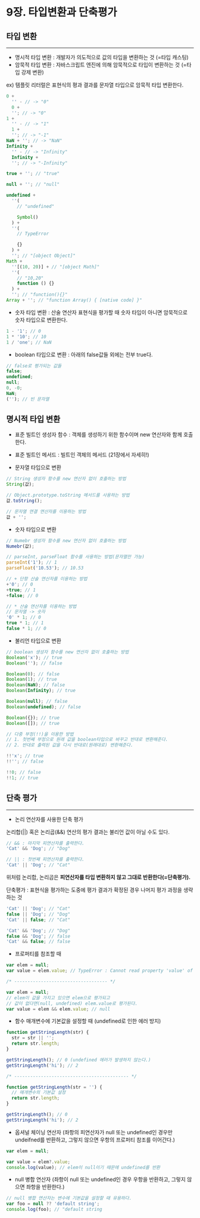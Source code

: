 # 9장. 타입변환과 단축평가

## 타입 변환

---

- 명시적 타입 변환 : 개발자가 의도적으로 값의 타입을 변환하는 것 (=타입 캐스팅)
- 암묵적 타입 변환 : 자바스크립트 엔진에 의해 암묵적으로 타입이 변환하는 것 (=타입 강제 변환)

ex) 템플릿 리터럴은 표현식의 평과 결과를 문자열 타입으로 암묵적 타입 변환한다.

```jsx
0 +
  '' - // -> "0"
  0 +
  ''; // -> "0"
1 +
  '' - // -> "1"
  1 +
  ''; // -> "-1"
NaN + ''; // -> "NaN"
Infinity +
  '' - // -> "Infinity"
  Infinity +
  ''; // -> "-Infinity"

true + ''; // "true"

null + ''; // "null"

undefined +
  ''(
    // "undefined"

    Symbol()
  ) +
  ''(
    // TypeError

    {}
  ) +
  ''; // "[object Object]"
Math +
  ''[(10, 20)] + // "[object Math]"
  ''(
    // "10,20"
    function () {}
  ) +
  ''; // "function(){}"
Array + ''; // "function Array() { [native code] }"
```

- 숫자 타입 변환 : 산술 연산자 표현식을 평가할 때 숫자 타입이 아니면 암묵적으로 숫자 타입으로 변환한다.

```jsx
1 - '1'; // 0
1 * '10'; // 10
1 / 'one'; // NaN
```

- boolean 타입으로 변환 : 아래의 false값들 외에는 전부 true다.

```jsx
// false로 평가되는 값들
false;
undefined;
null;
0, -0;
NaN;
(''); // 빈 문자열
```

## 명시적 타입 변환

- 표준 빌트인 생성자 함수 : 객체를 생성하기 위한 함수이며 new 연산자와 함께 호출한다.
- 표준 빌트인 메서드 : 빌트인 객체의 메서드 (21장에서 자세히!)

- 문자열 타입으로 변환

```jsx
// String 생성자 함수를 new 연산자 없이 호출하는 방법
String(값);

// Object.prototype.toString 메서드를 사용하는 방법
값.toString();

// 문자열 연결 연산자를 이용하는 방법
값 + '';
```

- 숫자 타입으로 변환

```jsx
// Numebr 생성자 함수를 new 연산자 없이 호출하는 방법
Numebr(값);

// parseInt, parseFloat 함수를 사용하는 방법(문자열만 가능)
parseInt('1'); // 1
parseFloat('10.53'); // 10.53

// + 단항 산술 연산자를 이용하는 방법
+'0'; // 0
+true; // 1
+false; // 0

// * 산술 연산자를 이용하는 방법
// 문자열 -> 숫자
'0' * 1; // 0
true * 1; // 1
false * 1; // 0
```

- 불리언 타입으로 변환

```jsx
// boolean 생성자 함수를 new 연산자 없이 호출하는 방법
Boolean('x'); // true
Boolean(''); // false

Boolean(0); // false
Boolean(1); // true
Boolean(NaN); // false
Boolean(Infinity); // true

Boolean(null); // false
Boolean(undefined); // false

Boolean({}); // true
Boolean([]); // true

// 다중 부정(!!)을 이용한 방법
// 1. 첫번째 부정으로 원래 값을 boolean타입으로 바꾸고 반대로 변환해준다.
// 2. 반대로 출력된 값을 다시 반대로(원래대로) 변환해준다.

!!'x'; // true
!!''; // false

!!0; // false
!!1; // true
```

## 단축 평가

---

- 논리 연산자를 사용한 단축 평가

논리합(||) 혹은 논리곱(&&) 연산의 평가 결과는 불리언 값이 아닐 수도 있다.

```jsx
// && : 마지막 피연산자를 출력한다.
'Cat' && 'Dog'; // "Dog"

// || : 첫번째 피연산자를 출력한다.
'Cat' || 'Dog'; // "Cat"
```

위처럼 논리합, 논리곱은 **피연산자를 타입 변환하지 않고 그대로 반환한다(=단축평가).**

단축평가 : 표현식을 평가하는 도중에 평가 결과가 확정된 경우 나머지 평가 과정을 생략하는 것

```jsx
'Cat' || 'Dog'; // "Cat"
false || 'Dog'; // "Dog"
'Cat' || false; // "Cat"

'Cat' && 'Dog'; // "Dog"
false && 'Dog'; // false
'Cat' && false; // false
```

- 프로퍼티를 참조할 때

```jsx
var elem = null;
var value = elem.value; // TypeError : Cannot read property 'value' of null

/* ----------------------------------- */

var elem = null;
// elem이 값을 가지고 있으면 elem으로 평가되고
// 값이 없다면(null, undefined) elem.value로 평가된다.
var value = elem && elem.value; // null
```

- 함수 매개변수에 기본값을 설정할 때 (undefined로 인한 에러 방지)

```jsx
function getStringLength(str) {
  str = str || '';
  return str.length;
}

getStringLength(); // 0 (undefined 에러가 발생하지 않는다.)
getStringLength('hi'); // 2

/* ------------------------------------------- */

function getStringLength(str = '') {
  // 매개변수의 기본값 설정
  return str.length;
}

getStringLength(); // 0
getStringLength('hi'); // 2
```

- 옵셔널 체이닝 연산자
  (좌항의 피연산자가 null 또는 undefined인 경우만 undeifned를 반환하고, 그렇지 않으면 우항의 프로퍼티 참조를 이어간다.)

```jsx
var elem = null;

var value = elem?.value;
console.log(value); // elem이 null이기 때문에 undefined를 반환
```

- null 병합 연산자
  (좌항이 null 또는 undefined인 경우 우항을 반환하고, 그렇지 않으면 좌항을 반환한다.)

```jsx
// null 병합 연산자는 변수에 기본값을 설정할 때 유용하다.
var foo = null ?? 'default string';
console.log(foo); // "default string
```
